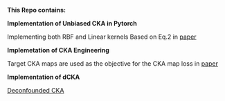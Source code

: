 **This Repo contains:**

**Implementation of Unbiased CKA in Pytorch**

Implementing both RBF and Linear kernels Based on Eq.2 in [paper](https://arxiv.org/abs/2010.15327)

**Implemetation of CKA Engineering**

Target CKA maps are used as the objective for the CKA map loss in [paper](https://arxiv.org/abs/2210.16156)

**Implementation of dCKA**

[Deconfounded CKA](https://arxiv.org/abs/2202.00095)
